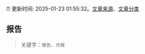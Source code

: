 :alarm_clock: 更新时间: 2025-01-23 01:55:32。[文章来源](/README.md)、[文章分类](/TAGS.md)

## 报告


> 关键字：`报告`、`月报`



